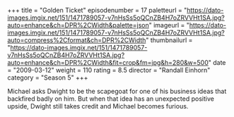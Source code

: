 +++
title = "Golden Ticket"
episodenumber = 17
paletteurl = "https://dato-images.imgix.net/151/1471789057-v7nHsSs5oQCnZB4H7oZRVVHt1SA.jpg?auto=enhance&ch=DPR%2CWidth&palette=json"
imageurl = "https://dato-images.imgix.net/151/1471789057-v7nHsSs5oQCnZB4H7oZRVVHt1SA.jpg?auto=compress%2Cformat&ch=DPR%2CWidth"
thumbnailurl = "https://dato-images.imgix.net/151/1471789057-v7nHsSs5oQCnZB4H7oZRVVHt1SA.jpg?auto=enhance&ch=DPR%2CWidth&fit=crop&fm=jpg&h=280&w=500"
date = "2009-03-12"
weight = 110
rating = 8.5
director = "Randall Einhorn"
category = "Season 5"
+++

Michael asks Dwight to be the scapegoat for one of his business ideas that backfired badly on him. But when that idea has an unexpected positive upside, Dwight still takes credit and Michael becomes furious.